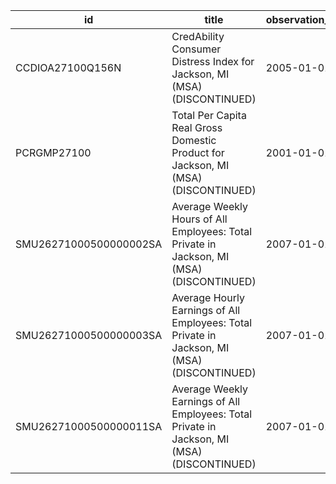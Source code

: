 | id                     | title                                                                                       | observation_start   | observation_end   |
|------------------------|---------------------------------------------------------------------------------------------|---------------------|-------------------|
| CCDIOA27100Q156N       | CredAbility Consumer Distress Index for Jackson, MI (MSA) (DISCONTINUED)                    | 2005-01-01          | 2013-01-01        |
| PCRGMP27100            | Total Per Capita Real Gross Domestic Product for Jackson, MI (MSA) (DISCONTINUED)           | 2001-01-01          | 2017-01-01        |
| SMU26271000500000002SA | Average Weekly Hours of All Employees: Total Private in Jackson, MI (MSA) (DISCONTINUED)    | 2007-01-01          | 2022-03-01        |
| SMU26271000500000003SA | Average Hourly Earnings of All Employees: Total Private in Jackson, MI (MSA) (DISCONTINUED) | 2007-01-01          | 2022-03-01        |
| SMU26271000500000011SA | Average Weekly Earnings of All Employees: Total Private in Jackson, MI (MSA) (DISCONTINUED) | 2007-01-01          | 2022-03-01        |